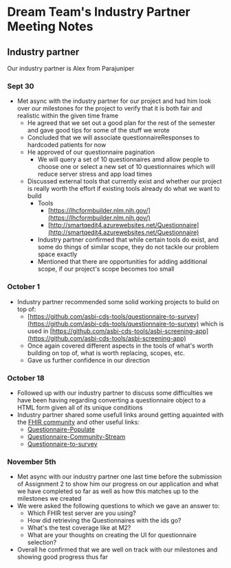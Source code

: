 # Dream Team's Industry Partner Meeting Notes

## Industry partner
Our industry partner is Alex from Parajuniper

### Sept 30
 - Met async with the industry partner for our project and had him look over our milestones for the project to verify that it is both fair and realistic within the given time frame
     - He agreed that we set out a good plan for the rest of the semester and gave good tips for some of the stuff we wrote
     - Concluded that we will associate questionnaireResponses to hardcoded patients for now
     - He approved of our questionnaire pagination
       - We will query a set of 10 questionnaires amd allow people to choose one or select a new set of 10 questionnaires which will reduce server stress and app load times
     - Discussed external tools that currently exist and whether our project is really worth the effort if existing tools already do what we want to build
       - Tools
         - [https://lhcformbuilder.nlm.nih.gov/](https://lhcformbuilder.nlm.nih.gov/)
         - [http://smartqedit4.azurewebsites.net/Questionnaire](http://smartqedit4.azurewebsites.net/Questionnaire)
       - Industry partner confirmed that while certain tools do exist, and some do things of similar scope, they do not tackle our problem space exactly
       - Mentioned that there are opportunities for adding additional scope, if our project's scope becomes too small

### October 1
- Industry partner recommended some solid working projects to build on top of:
	- [https://github.com/asbi-cds-tools/questionnaire-to-survey](https://github.com/asbi-cds-tools/questionnaire-to-survey) which is used in [https://github.com/asbi-cds-tools/asbi-screening-app](https://github.com/asbi-cds-tools/asbi-screening-app)
	- Once again covered different aspects in the tools of what's worth building on top of, what is worth replacing, scopes, etc.
	- Gave us further confidence in our direction

### October 18
- Followed up with our industry partner to discuss some difficulties we have been having regarding converting a questionnaire object to a HTML form given all of its unique conditions
- Industry partner shared some usefull links around getting aquainted with the [FHIR community](https://chat.fhir.org/) and other useful links:
	- [Questionnaire-Populate](https://build.fhir.org/ig/HL7/sdc/OperationDefinition-Questionnaire-populate.html)
	- [Questionnaire-Community-Stream](https://chat.fhir.org/#narrow/stream/179255-questionnaire)
	- [Questionnaire-to-survey](https://github.com/asbi-cds-tools/questionnaire-to-survey)

### November 5th
- Met async with our industry partner one last time before the submission of Assignment 2 to show him our progress on our application and what we have completed so far as well as how this matches up to the milestones we created
- We were asked the following questions to which we gave an answer to:
	- Which FHIR test server are you using? 
	- How did retrieving the Questionnaires with the ids go?
	- What's the test coverage like at M2? 
	- What are your thoughts on creating the UI for questionnaire selection? 
- Overall he confirmed that we are well on track with our milestones and showing good progress thus far
